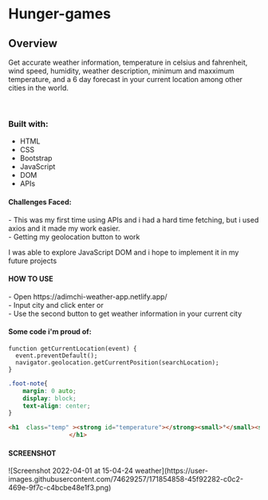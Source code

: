 # Hunger-games
 <h2> Overview</h2>
<p> Get accurate weather information, temperature in celsius and fahrenheit, wind speed, humidity, weather description, minimum and maxximum temperature, and a 6 day forecast in your current location among other cities in the world. </p>
<br>
<h3>Built with:</h3>
<ul>
 <li>HTML</li>
  <li>CSS</li>
  <li>Bootstrap</li>
  <li>JavaScript</li>
 <li>DOM</li>
 <li>APIs</li>
 </ul>
 
<h4>Challenges Faced:</h4>
- This was my first time using APIs and i had a hard time fetching, but i used axios and it made my work easier.
 <br>
- Getting my geolocation button to work

<br>

<p> I was able to explore JavaScript DOM and i hope to implement it in my future projects </p>

<h4> HOW TO USE</h4>
- Open https://adimchi-weather-app.netlify.app/
<br>
- Input city and click enter or

<br>
- Use the second button to get weather information in your current city

<h4> Some code i'm proud of:</h4>


```JS
function getCurrentLocation(event) {
  event.preventDefault();
  navigator.geolocation.getCurrentPosition(searchLocation);
}
```
```CSS
.foot-note{
    margin: 0 auto;
    display: block;
    text-align: center;
}
```
```HTML
<h1  class="temp" ><strong id="temperature"></strong><small>°</small><small id="units"><a href="#"><span id="celsius-link" class="active">C</span></a>|<a href="#"><span class="active" id="fahrenheit-link">F</span></a></li></small>
                 </h1>
```

<h4>SCREENSHOT</h4>
![Screenshot 2022-04-01 at 15-04-24 weather](https://user-images.githubusercontent.com/74629257/171854858-45f92282-c0c2-469e-9f7c-c4bcbe48e1f3.png)


